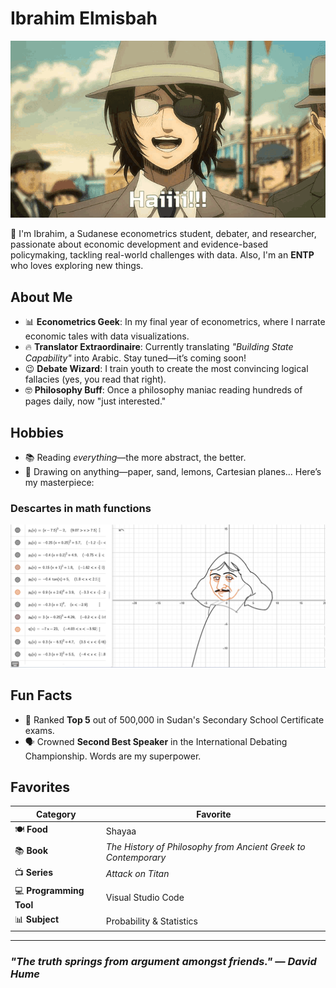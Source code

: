 # Ibrahim Elmisbah

![Hange saying Hi](aot-hange.gif)

👋 I'm Ibrahim, a Sudanese econometrics student, debater, and researcher, passionate about economic development and evidence-based policymaking, tackling real-world challenges with data. <!-- Necessary long line. -->
Also, I'm an **ENTP** who loves exploring new things.

## About Me

- 📊 **Econometrics Geek**: In my final year of econometrics, where I narrate economic tales with data visualizations.
- 🔥 **Translator Extraordinaire**: Currently translating *"Building State Capability"* into Arabic. Stay tuned—it’s coming soon!
- 😉 **Debate Wizard**: I train youth to create the most convincing logical fallacies (yes, you read that right).
- 🤓 **Philosophy Buff**: Once a philosophy maniac reading hundreds of pages daily, now "just interested."
<!-- Necessary long lines -->

## Hobbies

- 📚 Reading *everything*—the more abstract, the better.  
- 🎨 Drawing on anything—paper, sand, lemons, Cartesian planes...
  Here’s my masterpiece:

 ### **Descartes in math functions**

  ![Deascates](P1.png)

## Fun Facts

- 🏅 Ranked **Top 5** out of 500,000 in Sudan's Secondary School Certificate exams.
- 🗣️ Crowned **Second Best Speaker** in the International Debating Championship. Words are my superpower.<!-- Necessary long line.-->

## Favorites

| **Category**            | **Favorite**                                       |
|--------------------------|---------------------------------------------------|
| 🍽️ **Food**             | Shayaa                                            |
| 📚 **Book**             | *The History of Philosophy from Ancient Greek to Contemporary* |
| 📺 **Series**           | *Attack on Titan*                                 |
| 💻 **Programming Tool** | Visual Studio Code                                |
| 📊 **Subject**          | Probability & Statistics                          |
 <!-- Necessary long line, the name of the book is too long -->
---

### *"The truth springs from argument amongst friends."* — *David Hume*
